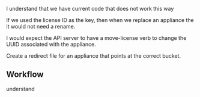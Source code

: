 
I understand that we have current code that does not work this way


If we used the license ID as the key, then when we replace an appliance
the it would not need a rename.

I would expect the API server to have a move-license verb to change the
UUID associated with the appliance.

Create a redirect file for an appliance that points at the correct bucket.


Workflow
--------

understand
